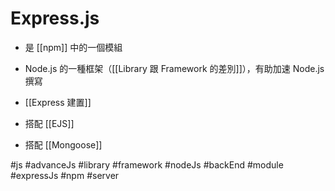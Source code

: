 # Express.js
- 是 [[npm]] 中的一個模組
- Node.js 的一種框架（[[Library 跟 Framework 的差別]]），有助加速 Node.js 撰寫
- [[Express 建置]]


- 搭配 [[EJS]]
- 搭配 [[Mongoose]]

#js #advanceJs #library #framework #nodeJs #backEnd #module #expressJs #npm #server 